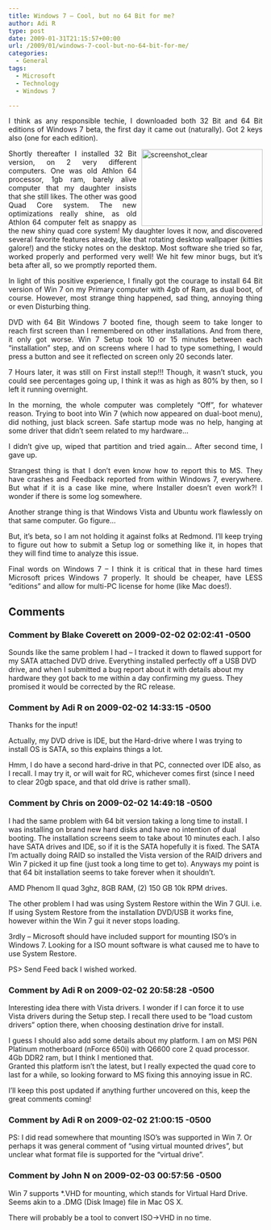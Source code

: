 ```yaml
---
title: Windows 7 – Cool, but no 64 Bit for me?
author: Adi R
type: post
date: 2009-01-31T21:15:57+00:00
url: /2009/01/windows-7-cool-but-no-64-bit-for-me/
categories:
  - General
tags:
  - Microsoft
  - Technology
  - Windows 7

---
```

<p align="justify">
  I think as any responsible techie, I downloaded both 32 Bit and 64 Bit editions of Windows 7 beta, the first day it came out (naturally). Got 2 keys also (one for each edition).
</p>

<p align="justify">
  <a href="https://i1.wp.com/www.adir1.com/uploads/2009/01/screenshot-clear.jpg" target="_blank"><img title="screenshot_clear" style="border-right: 0px; border-top: 0px; display: inline; margin: 0px 0px 0px 10px; border-left: 0px; border-bottom: 0px" height="152" alt="screenshot_clear" src="https://i2.wp.com/www.adir1.com/uploads/2009/01/screenshot-clear-thumb.jpg?resize=240%2C152" width="240" align="right" border="0" data-recalc-dims="1" /></a> Shortly thereafter I installed 32 Bit version, on 2 very different computers. One was old Athlon 64 processor, 1gb ram, barely alive computer that my daughter insists that she still likes. The other was good Quad Core system. The new optimizations really shine, as old Athlon 64 computer felt as snappy as the new shiny quad core system! My daughter loves it now, and discovered several favorite features already, like that rotating desktop wallpaper (kitties galore!) and the sticky notes on the desktop. Most software she tried so far, worked properly and performed very well! We hit few minor bugs, but it’s beta after all, so we promptly reported them.
</p>

<p align="justify">
  In light of this positive experience, I finally got the courage to install 64 Bit version of Win 7 on my Primary computer with 4gb of Ram, as dual boot, of course. However, most strange thing happened, sad thing, annoying thing or even Disturbing thing.
</p>

<p align="justify">
  DVD with 64 Bit Windows 7 booted fine, though seem to take longer to reach first screen than I remembered on other installations. And from there, it only got worse. Win 7 Setup took 10 or 15 minutes between each “installation” step, and on screens where I had to type something, I would press a button and see it reflected on screen only 20 seconds later.
</p>

<p align="justify">
  7 Hours later, it was still on First install step!!! Though, it wasn’t stuck, you could see percentages going up, I think it was as high as 80% by then, so I left it running overnight.
</p>

<p align="justify">
  In the morning, the whole computer was completely “Off”, for whatever reason. Trying to boot into Win 7 (which now appeared on dual-boot menu), did nothing, just black screen. Safe startup mode was no help, hanging at some driver that didn’t seem related to my hardware…
</p>

<p align="justify">
  I didn’t give up, wiped that partition and tried again… After second time, I gave up.
</p>

<p align="justify">
  Strangest thing is that I don’t even know how to report this to MS. They have crashes and Feedback reported from within Windows 7, everywhere. But what if it is a case like mine, where Installer doesn’t even work?! I wonder if there is some log somewhere.
</p>

<p align="justify">
  Another strange thing is that Windows Vista and Ubuntu work flawlessly on that same computer. Go figure…
</p>

<p align="justify">
  But, it’s beta, so I am not holding it against folks at Redmond. I’ll keep trying to figure out how to submit a Setup log or something like it, in hopes that they will find time to analyze this issue.
</p>

<p align="justify">
  Final words on Windows 7 – I think it is critical that in these hard times Microsoft prices Windows 7 properly. It should be cheaper, have LESS “editions” and allow for multi-PC license for home (like Mac does!).
</p>

## Comments

### Comment by Blake Coverett on 2009-02-02 02:02:41 -0500
Sounds like the same problem I had &#8211; I tracked it down to flawed support for my SATA attached DVD drive. Everything installed perfectly off a USB DVD drive, and when I submitted a bug report about it with details about my hardware they got back to me within a day confirming my guess. They promised it would be corrected by the RC release.

### Comment by Adi R on 2009-02-02 14:33:15 -0500
Thanks for the input!

Actually, my DVD drive is IDE, but the Hard-drive where I was trying to install OS is SATA, so this explains things a lot.

Hmm, I do have a second hard-drive in that PC, connected over IDE also, as I recall. I may try it, or will wait for RC, whichever comes first (since I need to clear 20gb space, and that old drive is rather small).

### Comment by Chris on 2009-02-02 14:49:18 -0500
I had the same problem with 64 bit version taking a long time to install. I was installing on brand new hard disks and have no intention of dual booting. The installation screens seem to take about 10 minutes each. I also have SATA drives and IDE, so if it is the SATA hopefully it is fixed. The SATA I&#8217;m actually doing RAID so installed the Vista version of the RAID drivers and Win 7 picked it up fine (just took a long time to get to). Anyways my point is that 64 bit installation seems to take forever when it shouldn&#8217;t. 

AMD Phenom II quad 3ghz, 8GB RAM, (2) 150 GB 10k RPM drives.

The other problem I had was using System Restore within the Win 7 GUI. i.e. If using System Restore from the installation DVD/USB it works fine, however within the Win 7 gui it never stops loading.

3rdly &#8211; Microsoft should have included support for mounting ISO&#8217;s in Windows 7. Looking for a ISO mount software is what caused me to have to use System Restore.

PS> Send Feed back I wished worked.

### Comment by Adi R on 2009-02-02 20:58:28 -0500
Interesting idea there with Vista drivers. I wonder if I can force it to use Vista drivers during the Setup step. I recall there used to be &#8220;load custom drivers&#8221; option there, when choosing destination drive for install.

I guess I should also add some details about my platform. I am on MSI P6N Platinum motherboard (nForce 650i) with Q6600 core 2 quad processor. 4Gb DDR2 ram, but I think I mentioned that.  
Granted this platform isn&#8217;t the latest, but I really expected the quad core to last for a while, so looking forward to MS fixing this annoying issue in RC.

I&#8217;ll keep this post updated if anything further uncovered on this, keep the great comments coming!

### Comment by Adi R on 2009-02-02 21:00:15 -0500
PS: I did read somewhere that mounting ISO&#8217;s was supported in Win 7. Or perhaps it was general comment of &#8220;using virtual mounted drives&#8221;, but unclear what format file is supported for the &#8220;virtual drive&#8221;.

### Comment by John N on 2009-02-03 00:57:56 -0500
Win 7 supports *.VHD for mounting, which stands for Virtual Hard Drive. Seems akin to a .DMG (Disk Image) file in Mac OS X.

There will probably be a tool to convert ISO->VHD in no time.